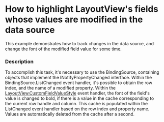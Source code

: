 # How to highlight LayoutView's fields whose values are modified in the data source


<p>This example demonstrates how to track changes in the data source, and change the font of the modified field value for some time.</p>


<h3>Description</h3>

<p>To accomplish this task, it&#39;s necessary to use the BindingSource, containing objects that implement the INotifyPropertyChanged interface. Within the BindingSource.ListChanged event handler, it&#39;s possible to obtain the row index, and the name of a modified property. Within the <a href="http://documentation.devexpress.com/#WindowsForms/DevExpressXtraGridViewsLayoutLayoutView_CustomFieldValueStyletopic">LayoutView.CustomFieldValueStyle</a> event handler, the font of the field&#39;s value is changed to bold, if there is a value in the cache corresponding to the current row handle and column. This cache is populated within the ListChanged event handler based on the row index and property name. Values are automatically deleted from the cache after a second.</p>

<br/>


